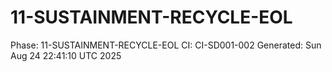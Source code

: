 # 11-SUSTAINMENT-RECYCLE-EOL
Phase: 11-SUSTAINMENT-RECYCLE-EOL
CI: CI-SD001-002
Generated: Sun Aug 24 22:41:10 UTC 2025
